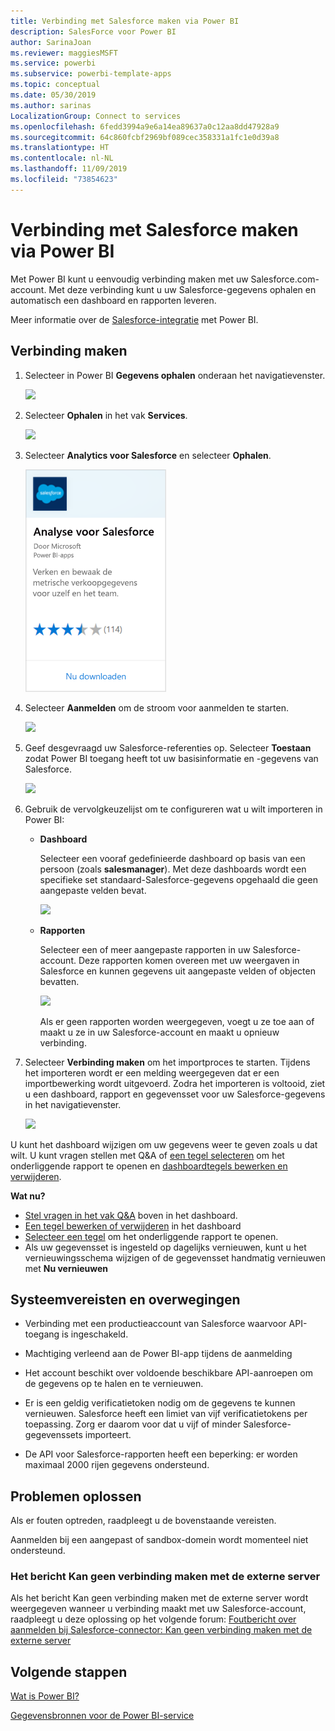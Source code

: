 ```yaml
---
title: Verbinding met Salesforce maken via Power BI
description: SalesForce voor Power BI
author: SarinaJoan
ms.reviewer: maggiesMSFT
ms.service: powerbi
ms.subservice: powerbi-template-apps
ms.topic: conceptual
ms.date: 05/30/2019
ms.author: sarinas
LocalizationGroup: Connect to services
ms.openlocfilehash: 6fedd3994a9e6a14ea89637a0c12aa8dd47928a9
ms.sourcegitcommit: 64c860fcbf2969bf089cec358331a1fc1e0d39a8
ms.translationtype: HT
ms.contentlocale: nl-NL
ms.lasthandoff: 11/09/2019
ms.locfileid: "73854623"
---
```

# <a name="connect-to-salesforce-with-power-bi"></a>Verbinding met Salesforce maken via Power BI
Met Power BI kunt u eenvoudig verbinding maken met uw Salesforce.com-account. Met deze verbinding kunt u uw Salesforce-gegevens ophalen en automatisch een dashboard en rapporten leveren.

Meer informatie over de [Salesforce-integratie](https://powerbi.microsoft.com/integrations/salesforce) met Power BI.

## <a name="how-to-connect"></a>Verbinding maken
1. Selecteer in Power BI **Gegevens ophalen** onderaan het navigatievenster.
   
   ![](media/service-connect-to-salesforce/pbi_getdata.png) 
2. Selecteer **Ophalen** in het vak **Services**.
   
   ![](media/service-connect-to-salesforce/pbi_getservices.png) 
3. Selecteer **Analytics voor Salesforce** en selecteer **Ophalen**.  
   
   ![](media/service-connect-to-salesforce/salesforce.png)
4. Selecteer **Aanmelden** om de stroom voor aanmelden te starten.
   
    ![](media/service-connect-to-salesforce/dialog.png)
5. Geef desgevraagd uw Salesforce-referenties op. Selecteer **Toestaan** zodat Power BI toegang heeft tot uw basisinformatie en -gegevens van Salesforce.
   
   ![](media/service-connect-to-salesforce/sf_authorize.png)
6. Gebruik de vervolgkeuzelijst om te configureren wat u wilt importeren in Power BI:
   
   * **Dashboard**
     
     Selecteer een vooraf gedefinieerde dashboard op basis van een persoon (zoals **salesmanager**). Met deze dashboards wordt een specifieke set standaard-Salesforce-gegevens opgehaald die geen aangepaste velden bevat.
     
     ![](media/service-connect-to-salesforce/pbi_salesforcechooserole.png)
   * **Rapporten**
     
     Selecteer een of meer aangepaste rapporten in uw Salesforce-account. Deze rapporten komen overeen met uw weergaven in Salesforce en kunnen gegevens uit aangepaste velden of objecten bevatten.
     
     ![](media/service-connect-to-salesforce/pbi_salesforcereports.png)
     
     Als er geen rapporten worden weergegeven, voegt u ze toe aan of maakt u ze in uw Salesforce-account en maakt u opnieuw verbinding.

7. Selecteer **Verbinding maken** om het importproces te starten. Tijdens het importeren wordt er een melding weergegeven dat er een importbewerking wordt uitgevoerd. Zodra het importeren is voltooid, ziet u een dashboard, rapport en gegevensset voor uw Salesforce-gegevens in het navigatievenster.
   
   ![](media/service-connect-to-salesforce/pbi_getdatasalesforcedash.png)

U kunt het dashboard wijzigen om uw gegevens weer te geven zoals u dat wilt. U kunt vragen stellen met Q&A of [een tegel selecteren](consumer/end-user-tiles.md) om het onderliggende rapport te openen en [dashboardtegels bewerken en verwijderen](service-dashboard-edit-tile.md).

**Wat nu?**

* [Stel vragen in het vak Q&A](consumer/end-user-q-and-a.md) boven in het dashboard.
* [Een tegel bewerken of verwijderen](service-dashboard-edit-tile.md) in het dashboard
* [Selecteer een tegel](service-dashboard-tiles.md) om het onderliggende rapport te openen.
* Als uw gegevensset is ingesteld op dagelijks vernieuwen, kunt u het vernieuwingsschema wijzigen of de gegevensset handmatig vernieuwen met **Nu vernieuwen**

## <a name="system-requirements-and-considerations"></a>Systeemvereisten en overwegingen

- Verbinding met een productieaccount van Salesforce waarvoor API-toegang is ingeschakeld.

- Machtiging verleend aan de Power BI-app tijdens de aanmelding

- Het account beschikt over voldoende beschikbare API-aanroepen om de gegevens op te halen en te vernieuwen.

- Er is een geldig verificatietoken nodig om de gegevens te kunnen vernieuwen. Salesforce heeft een limiet van vijf verificatietokens per toepassing. Zorg er daarom voor dat u vijf of minder Salesforce-gegevenssets importeert.

- De API voor Salesforce-rapporten heeft een beperking: er worden maximaal 2000 rijen gegevens ondersteund.


## <a name="troubleshooting"></a>Problemen oplossen

Als er fouten optreden, raadpleegt u de bovenstaande vereisten. 

Aanmelden bij een aangepast of sandbox-domein wordt momenteel niet ondersteund.

### <a name="unable-to-connect-to-the-remote-server-message"></a>Het bericht Kan geen verbinding maken met de externe server

Als het bericht Kan geen verbinding maken met de externe server wordt weergegeven wanneer u verbinding maakt met uw Salesforce-account, raadpleegt u deze oplossing op het volgende forum: [Foutbericht over aanmelden bij Salesforce-connector: Kan geen verbinding maken met de externe server](https://www.outsystems.com/forums/Forum_TopicView.aspx?TopicId=17674&TopicName=log-in-error-message-unable-to-connect-to-the-remote-server&)


## <a name="next-steps"></a>Volgende stappen
[Wat is Power BI?](fundamentals/power-bi-overview.md)

[Gegevensbronnen voor de Power BI-service](service-get-data.md)


